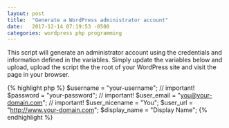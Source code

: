 ```yaml
---
layout: post
title:  "Generate a WordPress administrator account"
date:   2017-12-14 07:19:53 -0500
categories: wordpress php programming
---
```

This script will generate an administrator account using the credentials and information defined in the variables. Simply update the variables below and upload, upload the script the the root of your WordPress site and visit the page in your browser.

{% highlight php %}
$username = "your-username"; // important!
$password = "your-password"; // important!
$user_email = "you@your-domain.com"; // important!
$user_nicename = "You";
$user_url = "http://www.your-domain.com";
$display_name = "Display Name";
{% endhighlight %}

[generate-wp-admin.php]: https://gist.github.com/websitedesignby/e0e0f379553bad3da9c59e12e4f4d9a4


